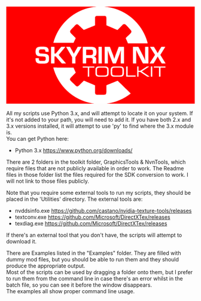 ![Skyrim NX Toolkit](Skyrim-NX-Toolkit.png)

All my scripts use Python 3.x, and will attempt to locate it on your system.  If it's not added to your path, you will need to add it.  If you have both 2.x and 3.x versions installed, it will attempt to use 'py' to find where the 3.x module is.  
You can get Python here:
- Python 3.x https://www.python.org/downloads/

There are 2 folders in the toolkit folder, GraphicsTools & NvnTools, which require files that are not publicly available in order to work.  The Readme files in those folder list the files required for the SDK conversion to work.  I will not link to those files publicly.

Note that you require some external tools to run my scripts, they should be placed in the 'Utilities' directory.
The external tools are:
- nvddsinfo.exe <https://github.com/castano/nvidia-texture-tools/releases>
- textconv.exe <https://github.com/Microsoft/DirectXTex/releases>
- texdiag.exe <https://github.com/Microsoft/DirectXTex/releases>

If there's an external tool that you don't have, the scripts will attempt to download it.

There are Examples listed in the "Examples" folder.  They are filled with dummy mod files, but you should be able to run them and they should produce the appropriate output.  
Most of the scripts can be used by dragging a folder onto them, but I prefer to run them from the command line in case there's an error whilst in the batch file, so you can see it before the window disappears.  
The examples all show proper command line usage.
